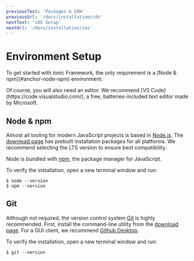```yaml
---
previousText: 'Packages & CDN'
previousUrl: '/docs/installation/cdn'
nextText: 'iOS Setup'
nextUrl: '/docs/installation/ios'
---
```


# Environment Setup

<p class="intro" markdown="1">
To get started with Ionic Framework, the only requirement is a [Node & npm](#anchor-node-npm) environment.
</p>
<p class="intro" markdown="1">
Of course, you will also need an editor. We recommend [VS Code](https://code.visualstudio.com/), a free, batteries-included text editor made by Microsoft.
</p>

## Node & npm

Almost all tooling for modern JavaScript projects is based in [Node.js](/docs/faq/glossary#node). The [download page](https://nodejs.org/en/download/) has prebuilt installation packages for all platforms. We recommend selecting the LTS version to ensure best compatibility.

Node is bundled with [npm](/docs/faq/glossary#npm), the package manager for JavaScript.

To verify the installation, open a new terminal window and run:

```shell
$ node --version
$ npm --version
```

## Git

Although not required, the version control system [Git](/docs/faq/glossary#git) is highly recommended. First, install the command-line utility from the [download page](https://git-scm.com/downloads). For a GUI client, we recommend [Github Desktop](https://desktop.github.com/).

To verify the installation, open a new terminal window and run:

```shell
$ git --version
```
